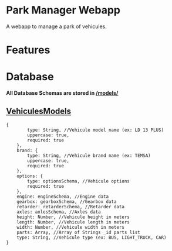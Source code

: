 # Park Manager Webapp
 A webapp to manage a park of vehicules.

# Features

# Database

__All Database Schemas are stored in [/models/](./models/)__

## [VehiculesModels](./models/VehiculesModels.js)

    {
            type: String, //Vehicule model name (ex: LD 13 PLUS)
            uppercase: true,
            required: true
        },
        brand: {
            type: String, //Vehicule brand name (ex: TEMSA)
            uppercase: true,
            required: true
        },
        options: {
            type: optionsSchema, //Vehicule options
            required: true
        },
        engine: engineSchema, //Engine data
        gearbox: gearboxSchema, //Gearbox data
        retarder: retarderSchema, //Retarder data
        axles: axlesSchema, //Axles data
        height: Number, //Vehicule height in meters
        length: Number, //Vehicule length in meters
        width: Number, //Vehicule width in meters
        parts: Array, //Array of Strings _id parts list
        type: String, //Vehicule type (ex: BUS, LIGHT_TRUCK, CAR)
    }